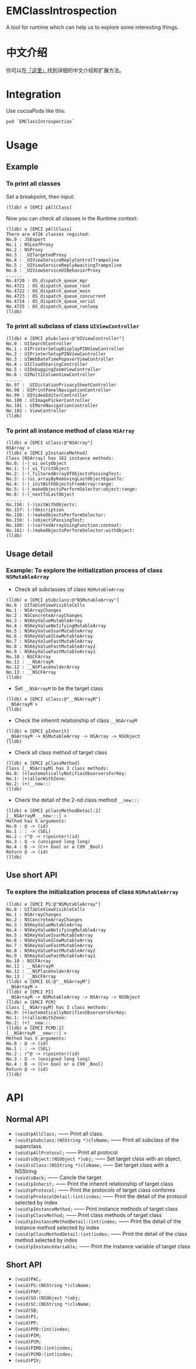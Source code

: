 # EMClassIntrospection

A tool for runtime which can help us to explore some interesting things.

# 中文介绍
你可以在[「这里」](http://www.jianshu.com/p/c04d89546237)找到详细的中文介绍和扩展方法。


# Integration
Use cocoaPods like this:
```C
pod `EMClassIntrospection`
```

# Usage
## Example
### To print all classes
Set a breakpoint, then input:
```oc
(lldb) e [EMCI pAllClass]
```
Now you can check all classes in the Runtime context:
```oc
(lldb) e [EMCI pAllClass]
There are 4726 classes registed:
No.0 : JSExport
No.1 : NSLeafProxy
No.2 : NSProxy
No.3 : _UITargetedProxy
No.4 : _UIViewServiceReplyControlTrampoline
No.5 : _UIViewServiceReplyAwaitingTrampoline
No.6 : _UIViewServiceUIBehaviorProxy
......
No.4720 : OS_dispatch_queue_mgr
No.4721 : OS_dispatch_queue_root
No.4722 : OS_dispatch_queue_main
No.4723 : OS_dispatch_queue_concurrent
No.4724 : OS_dispatch_queue_serial
No.4725 : OS_dispatch_queue_runloop
(lldb) 
```
### To print all subclass of class `UIViewController`
```oc
(lldb) e [EMCI pSubclass:@"UIViewController"]
No.0 : UISearchController
No.1 : UIPrinterSetupDisplayPINViewController
No.2 : UIPrinterSetupPINViewController
No.3 : UIWebDateTimePopoverViewController
No.4 : UICloudSharingController
No.5 : UIDebuggingZoomViewController
No.6 : UIMultiColumnViewController
......
No.97 : _UIDictationPrivacySheetController
No.98 : UIPrintPanelNavigationController
No.99 : UIVideoEditorController
No.100 : UIImagePickerController
No.101 : UIMoreNavigationController
No.102 : ViewController
(lldb) 
```

### To print all instance method of class `NSArray`
```oc
(lldb) e [EMCI sClass:@"NSArray"]
NSArray > 
(lldb) e [EMCI pInstanceMethod]
Class [NSArray] has 162 instance methods:
No.0: (-)_ui_onlyObject
No.1: (-)_ui_firstObject
No.2: (-)_filteredArrayOfObjectsPassingTest:
No.3: (-)ui_arrayByRemovingLastObjectEqualTo:
No.4: (-)_initWithObjectsFromArray:range:
No.5: (-)_makeObjectsPerformSelector:object:range:
No.6: (-)_nextToLastObject
......
No.156: (-)initWithObjects:
No.157: (-)description
No.158: (-)makeObjectsPerformSelector:
No.159: (-)objectsPassingTest:
No.160: (-)sortedArrayUsingFunction:context:
No.161: (-)makeObjectsPerformSelector:withObject:
(lldb) 
```

## Usage detail
### Example: To explore the initialization process of class `NSMutableArray`
- Check all subclasses of class `NSMutableArray`
```oc
(lldb) e [EMCI pSubclass:@"NSMutableArray"]
No.0 : UITableViewVisibleCells
No.1 : NSArrayChanges
No.2 : NSConcreteArrayChanges
No.3 : NSKeyValueMutableArray
No.4 : NSKeyValueNotifyingMutableArray
No.5 : NSKeyValueIvarMutableArray
No.6 : NSKeyValueSlowMutableArray
No.7 : NSKeyValueFastMutableArray
No.8 : NSKeyValueFastMutableArray2
No.9 : NSKeyValueFastMutableArray1
No.10 : NSCFArray
No.11 : __NSArrayM
No.12 : __NSPlaceholderArray
No.13 : __NSCFArray
(lldb)
```
- Set `__NSArrayM` to be the target class
```oc
(lldb) e [EMCI sClass:@"__NSArrayM"]
__NSArrayM > 
(lldb)
```
- Check the inhenrit relationship of class `__NSArrayM`
```oc
(lldb) e [EMCI pInherit]
__NSArrayM -> NSMutableArray -> NSArray -> NSObject
(lldb) 
```

- Check all class method of target class
```oc
(lldb) e [EMCI pClassMethod]
Class [__NSArrayM] has 3 class methods:
No.0: (+)automaticallyNotifiesObserversForKey:
No.1: (+)allocWithZone:
No.2: (+)__new:::
(lldb) 
```
- Check the detail of the 2-nd class method `__new:::`
```oc
(lldb) e [EMCI pClassMethodDetail:2]
[__NSArrayM __new:::] > 
Method has 5 arguments:
No.0 : @ -> (id)
No.1 : : -> (SEL)
No.2 : r^@ -> r(pointer)(id)
No.3 : Q -> (unsigned long long)
No.4 : B -> (C++ bool or a C99 _Bool)
Return @ -> (id)
(lldb) 
```
## Use short API
### To explore the initialization process of class `NSMutableArray`
```oc
(lldb) e [EMCI PS:@"NSMutableArray"]
No.0 : UITableViewVisibleCells
No.1 : NSArrayChanges
No.2 : NSConcreteArrayChanges
No.3 : NSKeyValueMutableArray
No.4 : NSKeyValueNotifyingMutableArray
No.5 : NSKeyValueIvarMutableArray
No.6 : NSKeyValueSlowMutableArray
No.7 : NSKeyValueFastMutableArray
No.8 : NSKeyValueFastMutableArray2
No.9 : NSKeyValueFastMutableArray1
No.10 : NSCFArray
No.11 : __NSArrayM
No.12 : __NSPlaceholderArray
No.13 : __NSCFArray
(lldb) e [EMCI SC:@"__NSArrayM"]
__NSArrayM > 
(lldb) e [EMCI PI]
__NSArrayM -> NSMutableArray -> NSArray -> NSObject
(lldb) e [EMCI PCM]
Class [__NSArrayM] has 3 class methods:
No.0: (+)automaticallyNotifiesObserversForKey:
No.1: (+)allocWithZone:
No.2: (+)__new:::
(lldb) e [EMCI PCMD:2]
[__NSArrayM __new:::] > 
Method has 5 arguments:
No.0 : @ -> (id)
No.1 : : -> (SEL)
No.2 : r^@ -> r(pointer)(id)
No.3 : Q -> (unsigned long long)
No.4 : B -> (C++ bool or a C99 _Bool)
Return @ -> (id)
(lldb) 
```

# API
## Normal API
+ `(void)pAllClass;` 
—— Print all class.
+ `(void)pSubclass:(NSString *)clsName;` 
—— Print all subclass of the superclass.
+ `(void)pAllProtocol;` 
—— Print all protocol
+ `(void)sObject:(NSObject *)obj;` 
—— Set target class with an object.
+ `(void)sClass:(NSString *)clsName;` 
—— Set target class with a NSString
+ `(void)sBack;`
—— Cancle the target
+ `(void)pInherit;`
—— Print the inhenrit relationship of target class
+ `(void)pProtocol;`
—— Print the protocols of target class conforms
+ `(void)pProtocolDetail:(int)index;`
—— Print the detail of the protocol selected by index
+ `(void)pInstanceMethod;`
—— Print instance methods of target class
+ `(void)pClassMethod;`
—— Print class methods of target class
+ `(void)pInstanceMethodDetail:(int)index;`
—— Print the detail of the instance method selected by index
+ `(void)pClassMethodDetail:(int)index;`
—— Print the detail of the class method selected by index
+ `(void)pInstanceVariable;`
—— Print the instance variable of target class

## Short API
+ `(void)PAC;`
+ `(void)PS:(NSString *)clsName;`
+ `(void)PAP;`
+ `(void)SO:(NSObject *)obj;`
+ `(void)SC:(NSString *)clsName;`
+ `(void)SB;`
+ `(void)PI;`
+ `(void)PP;`
+ `(void)PPD:(int)index;`
+ `(void)PIM;`
+ `(void)PCM;`
+ `(void)PIMD:(int)index;`
+ `(void)PCMD:(int)index;`
+ `(void)PIV;`

